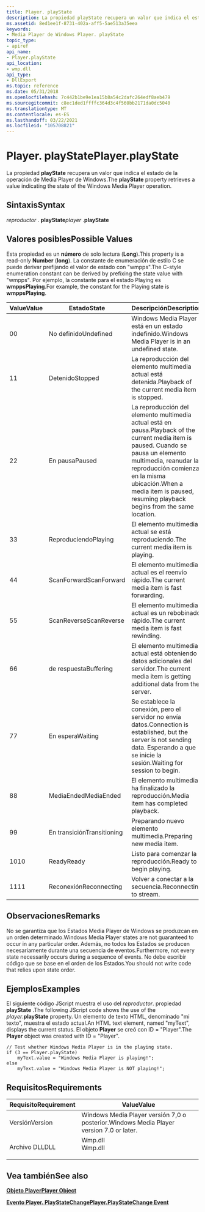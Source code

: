 ```yaml
---
title: Player. playState
description: La propiedad playState recupera un valor que indica el estado de la operación de Media Player de Windows.
ms.assetid: 8ed1ee1f-8731-402a-aff5-5ae513a35eea
keywords:
- Media Player de Windows Player. playState
topic_type:
- apiref
api_name:
- Player.playState
api_location:
- wmp.dll
api_type:
- DllExport
ms.topic: reference
ms.date: 05/31/2018
ms.openlocfilehash: 7c442b1be9e1ea15b8a54c2dafc264edf8aeb479
ms.sourcegitcommit: c8ec1ded1ffffc364d3c4f560bb2171da0dc5040
ms.translationtype: MT
ms.contentlocale: es-ES
ms.lasthandoff: 03/22/2021
ms.locfileid: "105708821"
---
```

# <a name="playerplaystate"></a><span data-ttu-id="757ad-104">Player. playState</span><span class="sxs-lookup"><span data-stu-id="757ad-104">Player.playState</span></span>

<span data-ttu-id="757ad-105">La propiedad **playState** recupera un valor que indica el estado de la operación de Media Player de Windows.</span><span class="sxs-lookup"><span data-stu-id="757ad-105">The **playState** property retrieves a value indicating the state of the Windows Media Player operation.</span></span>

## <a name="syntax"></a><span data-ttu-id="757ad-106">Sintaxis</span><span class="sxs-lookup"><span data-stu-id="757ad-106">Syntax</span></span>

<span data-ttu-id="757ad-107">*reproductor* . **playState**</span><span class="sxs-lookup"><span data-stu-id="757ad-107">*player* .**playState**</span></span>

## <a name="possible-values"></a><span data-ttu-id="757ad-108">Valores posibles</span><span class="sxs-lookup"><span data-stu-id="757ad-108">Possible Values</span></span>

<span data-ttu-id="757ad-109">Esta propiedad es un **número** de solo lectura (**Long**).</span><span class="sxs-lookup"><span data-stu-id="757ad-109">This property is a read-only **Number** (**long**).</span></span> <span data-ttu-id="757ad-110">La constante de enumeración de estilo C se puede derivar prefijando el valor de estado con "wmpps".</span><span class="sxs-lookup"><span data-stu-id="757ad-110">The C-style enumeration constant can be derived by prefixing the state value with "wmpps".</span></span> <span data-ttu-id="757ad-111">Por ejemplo, la constante para el estado Playing es **wmppsPlaying**.</span><span class="sxs-lookup"><span data-stu-id="757ad-111">For example, the constant for the Playing state is **wmppsPlaying**.</span></span>



| <span data-ttu-id="757ad-112">Value</span><span class="sxs-lookup"><span data-stu-id="757ad-112">Value</span></span> | <span data-ttu-id="757ad-113">Estado</span><span class="sxs-lookup"><span data-stu-id="757ad-113">State</span></span>         | <span data-ttu-id="757ad-114">Descripción</span><span class="sxs-lookup"><span data-stu-id="757ad-114">Description</span></span>                                                                                                                 |
|-------|---------------|-----------------------------------------------------------------------------------------------------------------------------|
| <span data-ttu-id="757ad-115">0</span><span class="sxs-lookup"><span data-stu-id="757ad-115">0</span></span>     | <span data-ttu-id="757ad-116">No definido</span><span class="sxs-lookup"><span data-stu-id="757ad-116">Undefined</span></span>     | <span data-ttu-id="757ad-117">Windows Media Player está en un estado indefinido.</span><span class="sxs-lookup"><span data-stu-id="757ad-117">Windows Media Player is in an undefined state.</span></span>                                                                              |
| <span data-ttu-id="757ad-118">1</span><span class="sxs-lookup"><span data-stu-id="757ad-118">1</span></span>     | <span data-ttu-id="757ad-119">Detenido</span><span class="sxs-lookup"><span data-stu-id="757ad-119">Stopped</span></span>       | <span data-ttu-id="757ad-120">La reproducción del elemento multimedia actual está detenida.</span><span class="sxs-lookup"><span data-stu-id="757ad-120">Playback of the current media item is stopped.</span></span>                                                                              |
| <span data-ttu-id="757ad-121">2</span><span class="sxs-lookup"><span data-stu-id="757ad-121">2</span></span>     | <span data-ttu-id="757ad-122">En pausa</span><span class="sxs-lookup"><span data-stu-id="757ad-122">Paused</span></span>        | <span data-ttu-id="757ad-123">La reproducción del elemento multimedia actual está en pausa.</span><span class="sxs-lookup"><span data-stu-id="757ad-123">Playback of the current media item is paused.</span></span> <span data-ttu-id="757ad-124">Cuando se pausa un elemento multimedia, reanudar la reproducción comienza en la misma ubicación.</span><span class="sxs-lookup"><span data-stu-id="757ad-124">When a media item is paused, resuming playback begins from the same location.</span></span> |
| <span data-ttu-id="757ad-125">3</span><span class="sxs-lookup"><span data-stu-id="757ad-125">3</span></span>     | <span data-ttu-id="757ad-126">Reproduciendo</span><span class="sxs-lookup"><span data-stu-id="757ad-126">Playing</span></span>       | <span data-ttu-id="757ad-127">El elemento multimedia actual se está reproduciendo.</span><span class="sxs-lookup"><span data-stu-id="757ad-127">The current media item is playing.</span></span>                                                                                          |
| <span data-ttu-id="757ad-128">4</span><span class="sxs-lookup"><span data-stu-id="757ad-128">4</span></span>     | <span data-ttu-id="757ad-129">ScanForward</span><span class="sxs-lookup"><span data-stu-id="757ad-129">ScanForward</span></span>   | <span data-ttu-id="757ad-130">El elemento multimedia actual es el reenvío rápido.</span><span class="sxs-lookup"><span data-stu-id="757ad-130">The current media item is fast forwarding.</span></span>                                                                                  |
| <span data-ttu-id="757ad-131">5</span><span class="sxs-lookup"><span data-stu-id="757ad-131">5</span></span>     | <span data-ttu-id="757ad-132">ScanReverse</span><span class="sxs-lookup"><span data-stu-id="757ad-132">ScanReverse</span></span>   | <span data-ttu-id="757ad-133">El elemento multimedia actual es un rebobinado rápido.</span><span class="sxs-lookup"><span data-stu-id="757ad-133">The current media item is fast rewinding.</span></span>                                                                                   |
| <span data-ttu-id="757ad-134">6</span><span class="sxs-lookup"><span data-stu-id="757ad-134">6</span></span>     | <span data-ttu-id="757ad-135">de respuesta</span><span class="sxs-lookup"><span data-stu-id="757ad-135">Buffering</span></span>     | <span data-ttu-id="757ad-136">El elemento multimedia actual está obteniendo datos adicionales del servidor.</span><span class="sxs-lookup"><span data-stu-id="757ad-136">The current media item is getting additional data from the server.</span></span>                                                          |
| <span data-ttu-id="757ad-137">7</span><span class="sxs-lookup"><span data-stu-id="757ad-137">7</span></span>     | <span data-ttu-id="757ad-138">En espera</span><span class="sxs-lookup"><span data-stu-id="757ad-138">Waiting</span></span>       | <span data-ttu-id="757ad-139">Se establece la conexión, pero el servidor no envía datos.</span><span class="sxs-lookup"><span data-stu-id="757ad-139">Connection is established, but the server is not sending data.</span></span> <span data-ttu-id="757ad-140">Esperando a que se inicie la sesión.</span><span class="sxs-lookup"><span data-stu-id="757ad-140">Waiting for session to begin.</span></span>                                |
| <span data-ttu-id="757ad-141">8</span><span class="sxs-lookup"><span data-stu-id="757ad-141">8</span></span>     | <span data-ttu-id="757ad-142">MediaEnded</span><span class="sxs-lookup"><span data-stu-id="757ad-142">MediaEnded</span></span>    | <span data-ttu-id="757ad-143">El elemento multimedia ha finalizado la reproducción.</span><span class="sxs-lookup"><span data-stu-id="757ad-143">Media item has completed playback.</span></span>                                                                                          |
| <span data-ttu-id="757ad-144">9</span><span class="sxs-lookup"><span data-stu-id="757ad-144">9</span></span>     | <span data-ttu-id="757ad-145">En transición</span><span class="sxs-lookup"><span data-stu-id="757ad-145">Transitioning</span></span> | <span data-ttu-id="757ad-146">Preparando nuevo elemento multimedia.</span><span class="sxs-lookup"><span data-stu-id="757ad-146">Preparing new media item.</span></span>                                                                                                   |
| <span data-ttu-id="757ad-147">10</span><span class="sxs-lookup"><span data-stu-id="757ad-147">10</span></span>    | <span data-ttu-id="757ad-148">Ready</span><span class="sxs-lookup"><span data-stu-id="757ad-148">Ready</span></span>         | <span data-ttu-id="757ad-149">Listo para comenzar la reproducción.</span><span class="sxs-lookup"><span data-stu-id="757ad-149">Ready to begin playing.</span></span>                                                                                                     |
| <span data-ttu-id="757ad-150">11</span><span class="sxs-lookup"><span data-stu-id="757ad-150">11</span></span>    | <span data-ttu-id="757ad-151">Reconexión</span><span class="sxs-lookup"><span data-stu-id="757ad-151">Reconnecting</span></span>  | <span data-ttu-id="757ad-152">Volver a conectar a la secuencia.</span><span class="sxs-lookup"><span data-stu-id="757ad-152">Reconnecting to stream.</span></span>                                                                                                     |



 

## <a name="remarks"></a><span data-ttu-id="757ad-153">Observaciones</span><span class="sxs-lookup"><span data-stu-id="757ad-153">Remarks</span></span>

<span data-ttu-id="757ad-154">No se garantiza que los Estados Media Player de Windows se produzcan en un orden determinado.</span><span class="sxs-lookup"><span data-stu-id="757ad-154">Windows Media Player states are not guaranteed to occur in any particular order.</span></span> <span data-ttu-id="757ad-155">Además, no todos los Estados se producen necesariamente durante una secuencia de eventos.</span><span class="sxs-lookup"><span data-stu-id="757ad-155">Furthermore, not every state necessarily occurs during a sequence of events.</span></span> <span data-ttu-id="757ad-156">No debe escribir código que se base en el orden de los Estados.</span><span class="sxs-lookup"><span data-stu-id="757ad-156">You should not write code that relies upon state order.</span></span>

## <a name="examples"></a><span data-ttu-id="757ad-157">Ejemplos</span><span class="sxs-lookup"><span data-stu-id="757ad-157">Examples</span></span>

<span data-ttu-id="757ad-158">El siguiente código JScript muestra el uso del *reproductor*. propiedad **playState** .</span><span class="sxs-lookup"><span data-stu-id="757ad-158">The following JScript code shows the use of the *player*.**playState** property.</span></span> <span data-ttu-id="757ad-159">Un elemento de texto HTML, denominado "mi texto", muestra el estado actual.</span><span class="sxs-lookup"><span data-stu-id="757ad-159">An HTML text element, named "myText", displays the current status.</span></span> <span data-ttu-id="757ad-160">El objeto **Player** se creó con ID = "Player".</span><span class="sxs-lookup"><span data-stu-id="757ad-160">The **Player** object was created with ID = "Player".</span></span>


```JScript
// Test whether Windows Media Player is in the playing state.
if (3 == Player.playState)
    myText.value = "Windows Media Player is playing!";
else
    myText.value = "Windows Media Player is NOT playing!";
```



## <a name="requirements"></a><span data-ttu-id="757ad-161">Requisitos</span><span class="sxs-lookup"><span data-stu-id="757ad-161">Requirements</span></span>



| <span data-ttu-id="757ad-162">Requisito</span><span class="sxs-lookup"><span data-stu-id="757ad-162">Requirement</span></span> | <span data-ttu-id="757ad-163">Value</span><span class="sxs-lookup"><span data-stu-id="757ad-163">Value</span></span> |
|--------------------|------------------------------------------------------------------------------------|
| <span data-ttu-id="757ad-164">Versión</span><span class="sxs-lookup"><span data-stu-id="757ad-164">Version</span></span><br/> | <span data-ttu-id="757ad-165">Windows Media Player versión 7,0 o posterior.</span><span class="sxs-lookup"><span data-stu-id="757ad-165">Windows Media Player version 7.0 or later.</span></span><br/>                              |
| <span data-ttu-id="757ad-166">Archivo DLL</span><span class="sxs-lookup"><span data-stu-id="757ad-166">DLL</span></span><br/>     | <dl> <span data-ttu-id="757ad-167"><dt>Wmp.dll</dt></span><span class="sxs-lookup"><span data-stu-id="757ad-167"><dt>Wmp.dll</dt></span></span> </dl> |



## <a name="see-also"></a><span data-ttu-id="757ad-168">Vea también</span><span class="sxs-lookup"><span data-stu-id="757ad-168">See also</span></span>

<dl> <dt>

[<span data-ttu-id="757ad-169">**Objeto Player**</span><span class="sxs-lookup"><span data-stu-id="757ad-169">**Player Object**</span></span>](player-object.md)
</dt> <dt>

[<span data-ttu-id="757ad-170">**Evento Player. PlayStateChange**</span><span class="sxs-lookup"><span data-stu-id="757ad-170">**Player.PlayStateChange Event**</span></span>](player-player-playstatechange.md)
</dt> </dl>

 

 






